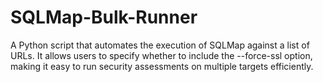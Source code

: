 # SQLMap-Bulk-Runner
A Python script that automates the execution of SQLMap against a list of URLs. It allows users to specify whether to include the --force-ssl option, making it easy to run security assessments on multiple targets efficiently.
